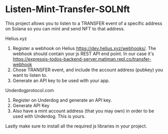 # Listen-Mint-Transfer-SOLNft
This project allows you to listen to a TRANSFER event of a specific address on Solana so you can mint and send NFT to that address.

Helius.xyz
1) Register a webhook on Helius https://dev.helius.xyz/webhooks/. The webhook should contain your js REST API end point. In our case it's https://expressjs-todos-backend-server.matiman.repl.co/transfer-webhook
2) Chose TRANSFER event, and include the account address (pubkey) you want to listen to.
3) Generate an API key to be used with your app.

Underdogprotocol.com
1) Register on Underdog and generate an API key.
2) Generate API Key
3) Also have a mint account address (that you may own) in order to be used with Underdog. This is yours.

Lastly make sure to install all the required js libraries in your project. 
   
